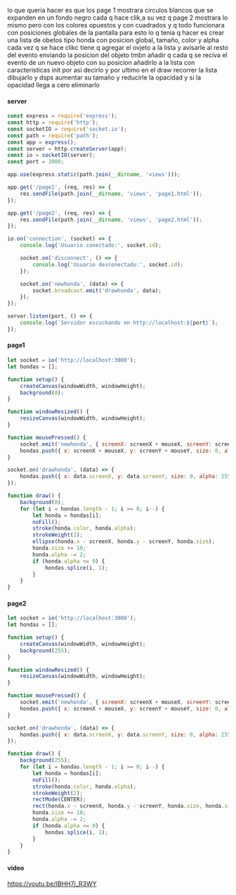 lo que queria hacer es que los page 1 mostrara circulos blancos que se expanden en un fondo negro cada q hace clik,a su vez q page 2 mostrara lo mismo pero con los colores opuestos y con cuadrados y q todo funcionara con posiciones globales de la pantalla 
para esto lo q tenia q hacer es crear una lista de obetos  tipo honda con posicion global, tamaño, color y alpha 
cada vez q se hace clikc tiene q agregar el ovjeto a la lista y avisarle al resto del evento enviando la posicion del objeto 
tmbn añadir q cada q se reciva  el evento de un nuevo objeto con su posicion añadirlo a la lista con caracteristicas init por asi decirlo
y por ultimo en el draw recorrer la lista  dibujarlo y dsps aumentar su tamaño y reducirle la opacidad  y si la opacidad llega a cero eliminarlo

#### server
``` js
const express = require('express');
const http = require('http');
const socketIO = require('socket.io');
const path = require('path');
const app = express();
const server = http.createServer(app);
const io = socketIO(server);
const port = 3000;

app.use(express.static(path.join(__dirname, 'views')));

app.get('/page1', (req, res) => {
    res.sendFile(path.join(__dirname, 'views', 'page1.html'));
});

app.get('/page2', (req, res) => {
    res.sendFile(path.join(__dirname, 'views', 'page2.html'));
});

io.on('connection', (socket) => {
    console.log('Usuario conectado:', socket.id);

    socket.on('disconnect', () => {
        console.log('Usuario desconectado:', socket.id);
    });

    socket.on('newhonda', (data) => {
        socket.broadcast.emit('drawhonda', data);
    });
});

server.listen(port, () => {
    console.log(`Servidor escuchando en http://localhost:${port}`);
});
```

#### page1
``` js
let socket = io('http://localhost:3000');
let hondas = [];

function setup() {
    createCanvas(windowWidth, windowHeight);
    background(0);
}

function windowResized() {
    resizeCanvas(windowWidth, windowHeight);
}

function mousePressed() {
    socket.emit('newhonda', { screenX: screenX + mouseX, screenY: screenY + mouseY});
    hondas.push({ x: screenX + mouseX, y: screenY + mouseY, size: 0, alpha: 255, color: 255 });
}

socket.on('drawhonda', (data) => {
    hondas.push({ x: data.screenX, y: data.screenY, size: 0, alpha: 255, color: 255 });
});

function draw() {
    background(0);
    for (let i = hondas.length - 1; i >= 0; i--) {
        let honda = hondas[i];
        noFill();
        stroke(honda.color, honda.alpha);
        strokeWeight(2);
        ellipse(honda.x - screenX, honda.y - screenY, honda.size);
        honda.size += 10;
        honda.alpha -= 2;
        if (honda.alpha <= 0) {
            hondas.splice(i, 1);
        }
    }
}
```

#### page2
``` js
let socket = io('http://localhost:3000');
let hondas = [];

function setup() {
    createCanvas(windowWidth, windowHeight);
    background(255);
}

function windowResized() {
    resizeCanvas(windowWidth, windowHeight);
}

function mousePressed() {
    socket.emit('newhonda', { screenX: screenX + mouseX, screenY: screenY + mouseY});
    hondas.push({ x: screenX + mouseX, y: screenY + mouseY, size: 0, alpha: 255, color: 0 });
}

socket.on('drawhonda', (data) => {
    hondas.push({ x: data.screenX, y: data.screenY, size: 0, alpha: 255, color: 0 });
});

function draw() {
    background(255);
    for (let i = hondas.length - 1; i >= 0; i--) {
        let honda = hondas[i];
        noFill();
        stroke(honda.color, honda.alpha);
        strokeWeight(2);
        rectMode(CENTER);
        rect(honda.x - screenX, honda.y - screenY, honda.size, honda.size);
        honda.size += 10;
        honda.alpha -= 2;
        if (honda.alpha <= 0) {
            hondas.splice(i, 1);
        }
    }
}
```

#### video
https://youtu.be/IBHH7j_R3WY


